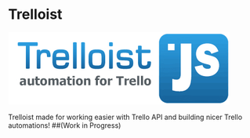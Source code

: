 # Trelloist
![Trelloist Logo](https://raw.githubusercontent.com/Alireza29675/Trelloist/master/logo.jpg)

Trelloist made for working easier with Trello API
and building nicer Trello automations!
##(Work in Progress)